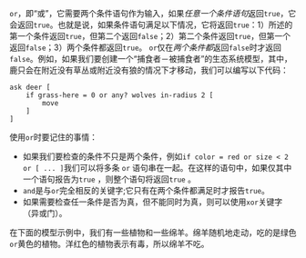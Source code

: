 ﻿`or`，即“或”，它需要两个条件语句作为输入，如果*任意一个条件语句*返回`true`，它会返回`true`。也就是说，如果条件语句满足以下情况，它将返回`true`：1）所述的第一个条件返回`true`，但第二个返回`false`；2）第二个条件返回`true`，但第一个返回`false`；3）两个条件都返回`true`。 `or`仅在*两个条件都*返回`false`时才返回`false`。例如，如果我们要创建一个“捕食者－被捕食者”的生态系统模型，其中，鹿只会在附近没有草丛或附近没有狼的情况下才移动，我们可以编写以下代码：



```
ask deer [
	if grass-here = 0 or any? wolves in-radius 2 [
		move
	]
]
```


使用`or`时要记住的事情：

- 如果我们要检查的条件不只是两个条件，例如`if color = red or size < 2 or [ ... ]`我们可以将多条 `or` 语句串在一起。在这样的语句中，如果仅其中一个语句报告为`true` ，则整个语句将返回`true` 。
- `and`是与`or`完全相反的关键字;它只有在两个条件都满足时才报告`true`。
- 如果需要检查任一条件是否为真，但不能同时为真，则可以使用`xor`关键字（异或门）。


在下面的模型示例中，我们有一些植物和一些绵羊。绵羊随机地走动，吃的是绿色`or`黄色的植物。洋红色的植物表示有毒，所以绵羊不吃。

